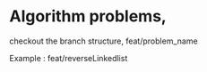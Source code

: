 # Algorithm problems,

checkout the branch structure, feat/problem_name 

Example : feat/reverseLinkedlist 





